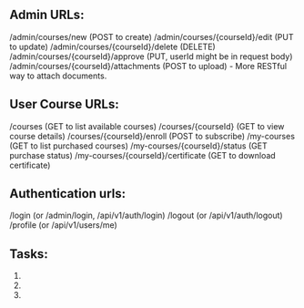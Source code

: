 
Admin URLs:
---------
/admin/courses/new (POST to create)
/admin/courses/{courseId}/edit (PUT to update)
/admin/courses/{courseId}/delete (DELETE)
/admin/courses/{courseId}/approve (PUT, userId might be in request body)
/admin/courses/{courseId}/attachments (POST to upload) - More RESTful way to attach documents.

User Course URLs:
-----------------
/courses (GET to list available courses)
/courses/{courseId} (GET to view course details)
/courses/{courseId}/enroll (POST to subscribe)
/my-courses (GET to list purchased courses)
/my-courses/{courseId}/status (GET purchase status)
/my-courses/{courseId}/certificate (GET to download certificate)

Authentication urls:
--------------
/login (or /admin/login, /api/v1/auth/login)
/logout (or /api/v1/auth/logout)
/profile (or /api/v1/users/me)

Tasks:
----
1.
2.
3.